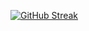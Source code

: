 [![GitHub Streak](https://streak-stats.demolab.com/?user=Matthew-K310)](https://git.io/streak-stats)
